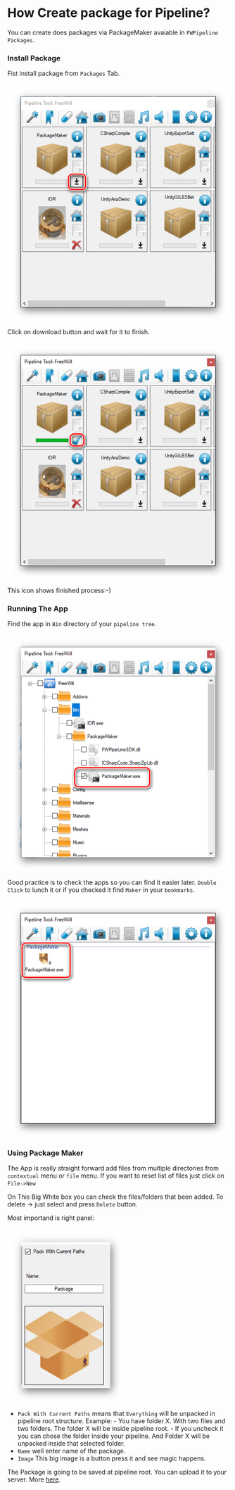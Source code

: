 # How Create package for Pipeline?

You can create does packages via PackageMaker avaiable in `FWPipeline Packages`.

### Install Package
Fist install package from `Packages` Tab.

![github pages](_images/22.png)

Click on download button and wait for it to finish.

![github pages](_images/23.png)

This icon shows finished process:-)

### Running The App

Find the app in `Bin` directory of your `pipeline tree`.

![github pages](_images/24.png)

Good practice is to check the apps so you can find it easier later.
`Double Click` to lunch it or if you checked it find `Maker` in your `bookmarks`.

![github pages](_images/25.png)

### Using Package Maker
The App is really straight forward add files from multiple directories from `contextual` menu or `file` menu.
If you want to reset list of files just click on `File->New`

On This Big White box you can check the files/folders that been added.
To delete -> just select and press `Delete` button.

Most importand is right panel:

![github pages](_images/26.png)

- `Pack With Current Paths` means that `Everything` will be unpacked in pipeline root structure.
    Example:
        - You have folder X. With two files and two folders. The folder X will be inside pipeline root.
        - If you uncheck it you can chose the folder inside your pipeline. And Folder X will be unpacked inside that selected folder.
- `Name` well enter name of the package.
- `Image` This big image is a button press it and see magic happens.

The Package is going to be saved at pipeline root. You can upload it to your server. More [here](settings.md).



